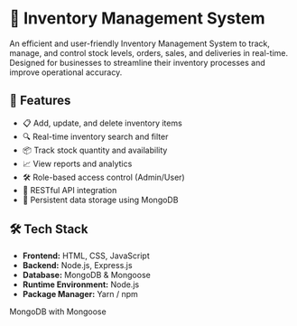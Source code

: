 # 🛒 Inventory Management System



An efficient and user-friendly Inventory Management System to track, manage, and control stock levels, orders, sales, and deliveries in real-time. Designed for businesses to streamline their inventory processes and improve operational accuracy.

## 🚀 Features

- 📋 Add, update, and delete inventory items
- 🔍 Real-time inventory search and filter
- 📦 Track stock quantity and availability
- 📈 View reports and analytics
- 🛠️ Role-based access control (Admin/User)
- 📁 RESTful API integration
- 💾 Persistent data storage using MongoDB

## 🛠️ Tech Stack

- **Frontend:** HTML, CSS, JavaScript
- **Backend:** Node.js, Express.js
- **Database:** MongoDB & Mongoose
- **Runtime Environment:** Node.js
- **Package Manager:** Yarn / npm


MongoDB with Mongoose
